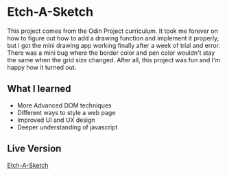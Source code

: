 # Etch-A-Sketch

This project comes from the Odin Project curriculum. It took me forever on how to figure out how to add a drawing function and implement it properly, but i got the mini drawing app working finally after a week of trial and error. There was a mini bug where the border color and pen color wouldn't stay the same when the grid size changed. After all, this project was fun and I'm happy how it turned out.

## What I learned
- More Advanced DOM techniques
- Different ways to style a web page
- Improved UI and UX design
- Deeper understanding of javascript


## Live Version
[Etch-A-Sketch](https://rylan386.github.io/etch-a-sketch/)


